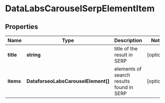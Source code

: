 # DataLabsCarouselSerpElementItem

## Properties

| Name | Type | Description | Notes |
|------------ | ------------- | ------------- | -------------|
**title** | **string** | title of the result in SERP |[optional]|
**items** | **DataforseoLabsCarouselElement[]** | elements of search results found in SERP |[optional]|
